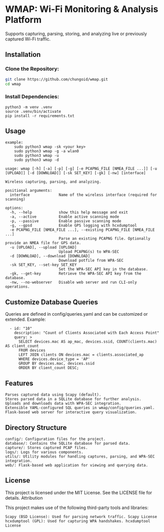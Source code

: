 # WMAP: Wi-Fi Monitoring & Analysis Platform

Supports capturing, parsing, storing, and analyzing live or previously captured Wi-Fi traffic.

## Installation

### Clone the Repository:

```bash
git clone https://github.com/chungoid/wmap.git
cd wmap
```
### Install Dependencies:
```
python3 -m venv .venv
source .venv/bin/activate
pip install -r requirements.txt
```

## Usage
```
example:
    sudo python3 wmap -sk <your key>
    sudo python3 wmap -g -a wlan0 
    sudo python3 wmap -u
    sudo python3 wmap -d

usage: wmap [-h] [-a] [-p] [-g] [-e PCAPNG_FILE [NMEA_FILE ...]] [-u [UPLOAD]] [-d [DOWNLOAD]] [-sk SET_KEY] [-gk] [-nw] [interface]

Wireless capturing, parsing, and analyzing.

positional arguments:
  interface             Name of the wireless interface (required for scanning)

options:
  -h, --help            show this help message and exit
  -a, --active          Enable active scanning mode
  -p, --passive         Enable passive scanning mode
  -g, --gpsd            Enable GPS logging with hcxdumptool
  -e PCAPNG_FILE [NMEA_FILE ...], --existing PCAPNG_FILE [NMEA_FILE ...]
                        Parse an existing PCAPNG file. Optionally provide an NMEA file for GPS data.
  -u [UPLOAD], --upload [UPLOAD]
                        Upload PCAPNG(s) to WPA-SEC
  -d [DOWNLOAD], --download [DOWNLOAD]
                        Download potfile from WPA-SEC
  -sk SET_KEY, --set-key SET_KEY
                        Set the WPA-SEC API key in the database.
  -gk, --get-key        Retrieve the WPA-SEC API key from the database.
  -nw, --no-webserver   Disable web server and run CLI-only operations.

```

## Customize Database Queries

Queries are defined in config/queries.yaml and can be customized or extended. Example:
```
  - id: "10"
    description: "Count of Clients Associated with Each Access Point"
    query: >
      SELECT devices.mac AS ap_mac, devices.ssid, COUNT(clients.mac) AS client_count
      FROM devices
      LEFT JOIN clients ON devices.mac = clients.associated_ap
      WHERE devices.device_type = 'AP'
      GROUP BY devices.mac, devices.ssid
      ORDER BY client_count DESC;
```
## Features

    Parses captured data using Scapy (default).
    Stores parsed data in a SQLite database for further analysis.
    Uploads and downloads data with WPA-SEC integration.
    Extensible YAML-configured SQL queries in wmap/config/queries.yaml.
    Flask-based web server for interactive query visualization.

## Directory Structure

    config/: Configuration files for the project.
    database/: Contains the SQLite database for parsed data.
    capture/: Stores captured PCAP files.
    logs/: Logs for various components.
    utils/: Utility modules for handling captures, parsing, and WPA-SEC integration.
    web/: Flask-based web application for viewing and querying data.

## License

This project is licensed under the MIT License. See the LICENSE file for details.
Attribution

This project makes use of the following third-party tools and libraries:

    Scapy (BSD License): Used for parsing network traffic. Scapy License
    hcxdumptool (GPL): Used for capturing WPA handshakes. hcxdumptool License
